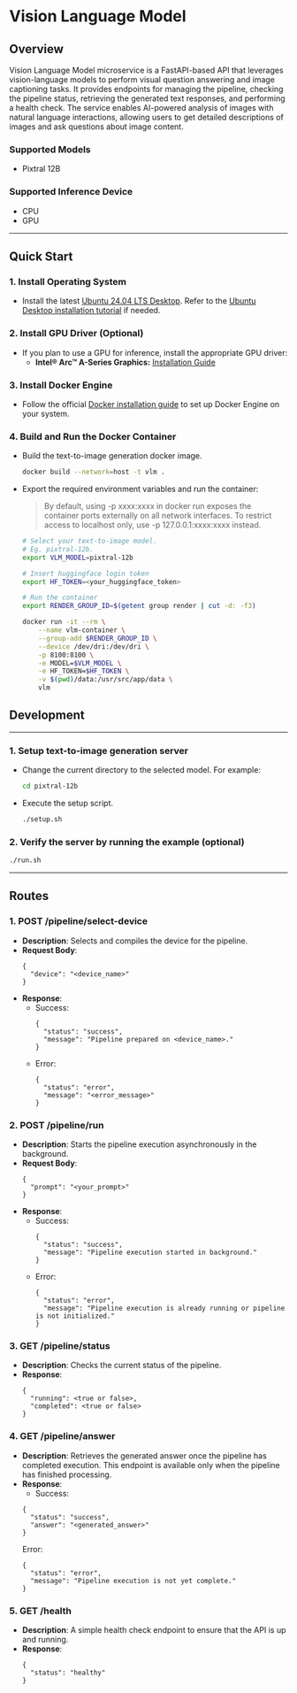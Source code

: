 # Vision Language Model

## Overview
Vision Language Model microservice is a FastAPI-based API that leverages vision-language models to perform visual question answering and image captioning tasks. 
It provides endpoints for managing the pipeline, checking the pipeline status, retrieving the generated text responses, and performing a health check. The service enables AI-powered analysis of images with natural language interactions, allowing users to get detailed descriptions of images and ask questions about image content.

### Supported Models
* Pixtral 12B

### Supported Inference Device
* CPU
* GPU

---

## Quick Start

### 1. Install Operating System
- Install the latest [Ubuntu 24.04 LTS Desktop](https://releases.ubuntu.com/jammy/). Refer to the [Ubuntu Desktop installation tutorial](https://ubuntu.com/tutorials/install-ubuntu-desktop#1-overview) if needed.

### 2. Install GPU Driver (Optional)
- If you plan to use a GPU for inference, install the appropriate GPU driver:
  - **Intel® Arc™ A-Series Graphics:** [Installation Guide](../../../README.md#-5-minute-quick-start)

### 3. Install Docker Engine
- Follow the official [Docker installation guide](https://docs.docker.com/engine/install/) to set up Docker Engine on your system.

### 4. Build and Run the Docker Container
- Build the text-to-image generation docker image.
  ```bash
  docker build --network=host -t vlm .
  ```
- Export the required environment variables and run the container:
  > By default, using -p xxxx:xxxx in docker run exposes the container ports externally on all network interfaces. To restrict access to localhost only, use -p 127.0.0.1:xxxx:xxxx instead.
  ```bash
  # Select your text-to-image model.
  # Eg. pixtral-12b.
  export VLM_MODEL=pixtral-12b
  
  # Insert huggingface login token
  export HF_TOKEN=<your_huggingface_token>
  
  # Run the container  
  export RENDER_GROUP_ID=$(getent group render | cut -d: -f3)
  
  docker run -it --rm \
      --name vlm-container \
      --group-add $RENDER_GROUP_ID \
      --device /dev/dri:/dev/dri \
      -p 8100:8100 \
      -e MODEL=$VLM_MODEL \
      -e HF_TOKEN=$HF_TOKEN \
      -v $(pwd)/data:/usr/src/app/data \
      vlm
  ```


## Development

---

### 1. Setup text-to-image generation server  

- Change the current directory to the selected model. For example:
  ```bash
  cd pixtral-12b
  ```

- Execute the setup script.
  ```bash
  ./setup.sh
  ```

### 2. Verify the server by running the example (optional)
```bash
./run.sh
```

___

## Routes

### 1. **POST /pipeline/select-device**
   - **Description**: Selects and compiles the device for the pipeline.
   - **Request Body**: 
     ```
     {
       "device": "<device_name>"
     }
     ```
   - **Response**:
     - Success:
       ```
       {
         "status": "success",
         "message": "Pipeline prepared on <device_name>."
       }
       ```
     - Error:
       ```
       {
         "status": "error",
         "message": "<error_message>"
       }
       ```

### 2. **POST /pipeline/run**
   - **Description**: Starts the pipeline execution asynchronously in the background.
   - **Request Body**: 
     ```
     {
       "prompt": "<your_prompt>"
     }
     ```
   - **Response**:
     - Success:
       ```
       {
         "status": "success",
         "message": "Pipeline execution started in background."
       }
       ```
     - Error:
       ```
       {
         "status": "error",
         "message": "Pipeline execution is already running or pipeline is not initialized."
       }
       ```

### 3. **GET /pipeline/status**
   - **Description**: Checks the current status of the pipeline.
   - **Response**:
     ```
     {
       "running": <true or false>,
       "completed": <true or false>
     }
     ```

### 4. **GET /pipeline/answer**
   - **Description**: Retrieves the generated answer once the pipeline has completed execution. This endpoint is available only when the pipeline has finished processing.
   - **Response**:
     - Success:
     ```
     {
       "status": "success",
       "answer": "<generated_answer>"
     }
     ```
     Error:
     ```
     {
       "status": "error",
       "message": "Pipeline execution is not yet complete."
     }
     ```

### 5. **GET /health**
   - **Description**: A simple health check endpoint to ensure that the API is up and running.
   - **Response**:
     ```
     {
       "status": "healthy"
     }
     ```
     

